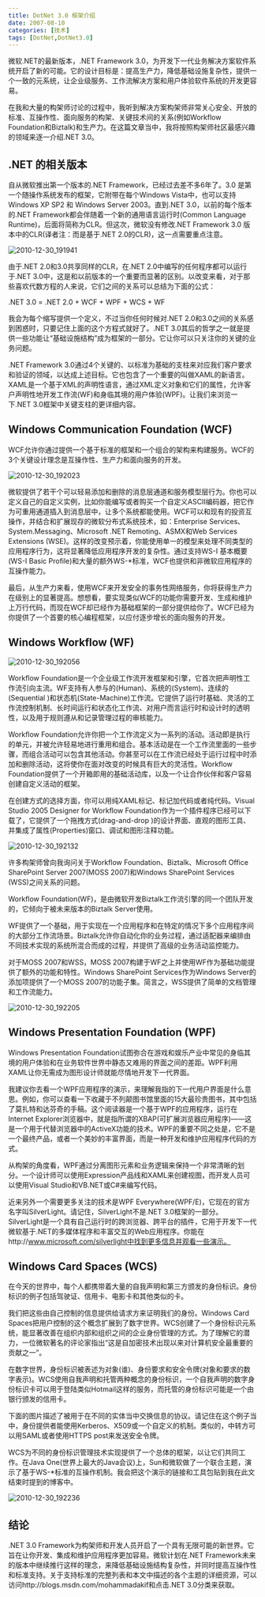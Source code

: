 ```yaml
---
title: DotNet 3.0 框架介绍
date: 2007-08-10
categories: [技术]
tags: [DotNet,DotNet3.0]
---
```


微软.NET的最新版本，.NET Framework 3.0，为开发下一代业务解决方案软件系统开启了新的可能。它的设计目标是：提高生产力，降低基础设施复杂性，提供一个一致的元系统，让企业级服务、工作流解决方案和用户体验软件系统的开发更容易。
<!--more-->

在我和大量的构架师讨论的过程中，我听到解决方案构架师非常关心安全、开放的标准、互操作性、面向服务的构架、关键技术间的关系(例如Workflow Foundation和Biztalk)和生产力。在这篇文章当中，我将按照构架师社区最感兴趣的领域来逐一介绍.NET 3.0。

## .NET 的相关版本

自从微软推出第一个版本的.NET Framework，已经过去差不多6年了。3.0 是第一个随操作系统发布的框架，它附带在每个Windows Vista中，也可以支持Windows XP SP2 和 Windows Server 2003。直到.NET 3.0，以前的每个版本的.NET Framework都会伴随着一个新的通用语言运行时(Common Language Runtime)，后面将简称为CLR。但这次，微软没有修改.NET Framework 3.0 版本中的CLR(译者注：而是基于.NET 2.0的CLR)，这一点需要重点注意。

![2010-12-30_191941](https://cdn.jsdelivr.net/gh/oec2003/hblog-images/img/202201292138871.gif)

由于.NET 2.0和3.0共享同样的CLR，在.NET 2.0中编写的任何程序都可以运行于.NET 3.0中，这是和以前版本的一个重要而显著的区别。以改变来看，对于那些喜欢代数方程的人来说，它们之间的关系可以总结为下面的公式：

.NET 3.0 = .NET 2.0 + WCF + WPF + WCS + WF

我会为每个缩写提供一个定义，不过当你任何时候对.NET 2.0和3.0之间的关系感到困惑时，只要记住上面的这个方程式就好了。.NET 3.0其后的哲学之一就是提供一些功能让“基础设施结构”成为框架的一部分。它让你可以只关注你的关键的业务问题。

.NET Framework 3.0通过4个关键的、以标准为基础的支柱来对应我们客户要求和验证的领域，以达成上述目标。它也包含了一个重要的叫做XAML的新语言。XAML是一个基于XML的声明性语言，通过XML定义对象和它们的属性，允许客户声明性地开发工作流(WF)和身临其境的用户体验(WPF)。让我们来浏览一下.NET 3.0框架中关键支柱的更详细内容。

## Windows Communication Foundation (WCF)

WCF允许你通过提供一个基于标准的框架和一个组合的架构来构建服务。WCF的3个关键设计理念是互操作性、生产力和面向服务的开发。

![2010-12-30_192023](https://cdn.jsdelivr.net/gh/oec2003/hblog-images/img/202201292138304.gif)

微软提供了若干个可以轻易添加和删除的消息层通道和服务模型层行为。你也可以定义自己的自定义实例，比如你能编写或者购买一个自定义ASCII编码器，把它作为可重用通道插入到消息层中，让多个系统都能使用。WCF可以和现有的投资互操作，并结合和扩展现存的微软分布式系统技术，如：Enterprise Services、System.Messaging、Microsoft .NET Remoting、ASMX和Web Services Extensions (WSE)。这样的改变预示着，你能使用单一的模型来处理不同类型的应用程序行为，这将显著降低应用程序开发的复杂性。通过支持WS-I 基本概要(WS-I Basic Profile)和大量的额外WS-*标准，WCF也提供和非微软应用程序的互操作能力。

最后，从生产力来看，使用WCF来开发安全的事务性网络服务，你将获得生产力在级别上的显著提高。想想看，要实现类似WCF的功能你需要开发、生成和维护上万行代码，而现在WCF却已经作为基础框架的一部分提供给你了。WCF已经为你提供了一个首要的核心编程框架，以应付逐步增长的面向服务的开发。

## Windows Workflow (WF)

![2010-12-30_192056](https://cdn.jsdelivr.net/gh/oec2003/hblog-images/img/202201292139068.gif)

Workflow Foundation是一个企业级工作流开发框架和引擎，它首次把声明性工作流引向主流。WF支持有人参与的(Human)、系统的(System)、连续的(Sequential )和状态机(State-Machine)工作流。它提供了运行时基础、灵活的工作流控制机制、长时间运行和状态化工作流、对用户而言运行时和设计时的透明性，以及用于规则遵从和记录管理过程的审核能力。

Workflow Foundation允许你把一个工作流定义为一系列的活动。活动即是执行的单元，并被允许轻易地进行重用和组合。基本活动是在一个工作流里面的一些步骤，而组合活动可以包含其他活动。你甚至可以在工作流已经处于运行过程中时添加和删除活动，这将使你在面对改变的时候具有巨大的灵活性。Workflow Foundation提供了一个开箱即用的基础活动库，以及一个让合作伙伴和客户容易创建自定义活动的框架。

在创建方式的选择方面，你可以用纯XAML标记、标记加代码或者纯代码。Visual Studio 2005 Designer for Workflow Foundation作为一个插件程序已经可以下载了，它提供了一个拖拽方式(drag-and-drop )的设计界面、直观的图形工具、并集成了属性(Properties)窗口、调试和图形注释功能。

![2010-12-30_192132](https://cdn.jsdelivr.net/gh/oec2003/hblog-images/img/202201292139117.gif)

许多构架师曾向我询问关于Workflow Foundation、Biztalk、Microsoft Office SharePoint Server 2007(MOSS 2007)和Windows SharePoint Services (WSS)之间关系的问题。

Workflow Foundation(WF)，是由微软开发Biztalk工作流引擎的同一个团队开发的，它倾向于被未来版本的Biztalk Server使用。

WF提供了一个基础，用于实现在一个应用程序和在特定的情况下多个应用程序间的大部分工作流场景。Biztalk允许你自动化你的业务过程，通过适配器来编排由不同技术实现的系统所混合而成的过程，并提供了高级的业务活动监控能力。

对于MOSS 2007和WSS，MOSS 2007构建于WF之上并使用WF作为基础功能提供了额外的功能和特性。Windows SharePoint Services作为Windows Server的添加项提供了一个MOSS 2007的功能子集。简言之，WSS提供了简单的文档管理和工作流能力。

![2010-12-30_192205](https://cdn.jsdelivr.net/gh/oec2003/hblog-images/img/202201292139235.gif)

## Windows Presentation Foundation (WPF)

Windows Presentation Foundation试图弥合在游戏和娱乐产业中常见的身临其境的用户体验和在业务软件世界中静态又难用的界面之间的差距。WPF利用XAML让你无需成为图形设计师就能尽情地开发下一代界面。

我建议你去看一个WPF应用程序的演示，来理解我指的下一代用户界面是什么意思。例如，你可以查看一下收藏于不列颠图书馆里面的15大最珍贵图书，其中包括了莫扎特和达芬奇的手稿。这个阅读器是一个基于WPF的应用程序，运行在Internet Explorer浏览器中，就是指所谓的XBAP(可扩展浏览器应用程序)——这是一个用于代替浏览器中的ActiveX功能的技术。WPF的重要不同之处是，它不是一个最终产品，或者一个美妙的丰富界面，而是一种开发和维护应用程序代码的方式。

从构架的角度看，WPF通过分离图形元素和业务逻辑来保持一个非常清晰的划分。一个设计师可以使用Expression产品线和XAML来创建视图，而开发人员可以使用Visual Studio和VB.NET或C#来编写代码。

近来另外一个需要更多关注的技术是WPF Everywhere(WPF/E)，它现在的官方名字叫SilverLight。请记住，SilverLight不是.NET 3.0框架的一部分。SilverLight是一个具有自己运行时的跨浏览器、跨平台的插件，它用于开发下一代微软基于.NET的多媒体程序和丰富交互的Web应用程序。你能在http://www.microsoft.com/silverlight中找到更多信息并观看一些演示。

## Windows Card Spaces (WCS)

在今天的世界中，每个人都携带着大量的自我声明和第三方颁发的身份标识。身份标识的例子包括驾驶证、信用卡、电影卡和其他类似的卡。

我们把这些由自己控制的信息提供给请求方来证明我们的身份。Windows Card Spaces把用户控制的这个概念扩展到了数字世界。WCS创建了一个身份标识元系统，能显著改善在组织内部和组织之间的企业身份管理的方式。为了理解它的潜力，一位微软著名的评论家指出“这是自加密技术出现以来对计算机安全最重要的贡献之一”。

在数字世界，身份标识被表述为对象(谁)、身份要求和安全令牌(对象和要求的数字表示)。WCS使用自我声明和托管两种概念的身份标识，一个自我声明的数字身份标识卡可以用于登陆类似Hotmail这样的服务，而托管的身份标识可能是一个由银行颁发的信用卡。

下面的图片描述了被用于在不同的实体当中交换信息的协议。请记住在这个例子当中，身份提供者能使用Kerberos、X509或一个自定义的机制。类似的，中转方可以用SAML或者使用HTTPS post来发送安全令牌。

WCS为不同的身份标识管理技术实现提供了一个总体的框架，以让它们共同工作。在Java One(世界上最大的Java会议)上，Sun和微软做了一个联合主题，演示了基于WS-*标准的互操作机制。我会把这个演示的链接和工具包贴到我在此文结束时提到的博客中。

![2010-12-30_192236](https://cdn.jsdelivr.net/gh/oec2003/hblog-images/img/202201292139927.gif)

## 结论

.NET 3.0 Framework为构架师和开发人员开启了一个具有无限可能的新世界。它旨在让你开发、集成和维护应用程序更加容易。微软计划在.NET Framework未来的版本中继续推行这样的理念，来降低基础设施结构复杂性，并同时提高互操作性和标准支持。关于支持标准的完整列表和本文中描述的各个主题的详细资源，可以访问http://blogs.msdn.com/mohammadakif和点击.NET 3.0分类来获取。


